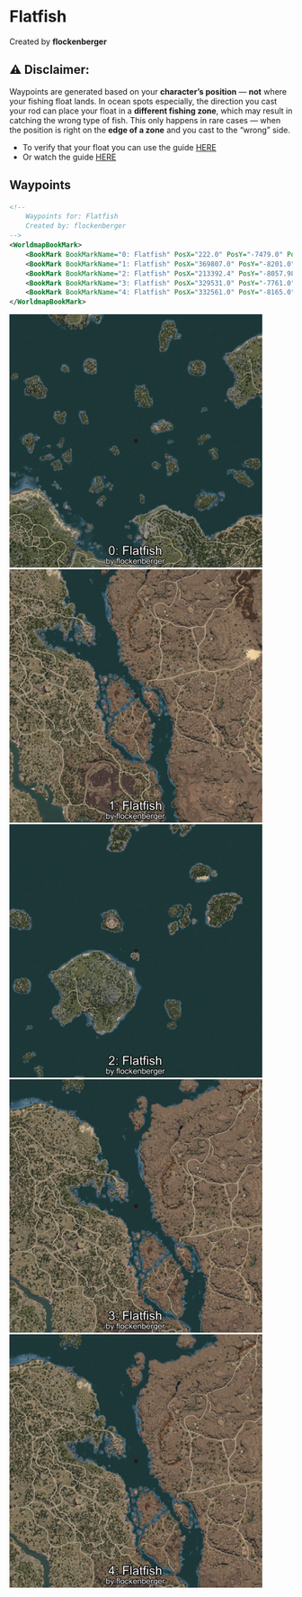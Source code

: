 # Flatfish
Created by **flockenberger**

## ⚠️ Disclaimer:
Waypoints are generated based on your __**character’s position**__ — __not__ where your fishing float lands.
In ocean spots especially, the direction you cast your rod can place your float in a **different fishing zone**, which may result in catching the wrong type of fish.
This only happens in rare cases — when the position is right on the **edge of a zone** and you cast to the “wrong” side.

- To verify that your float you can use the guide [HERE](https://flockenberger.github.io/bdo-fish-position/)
- Or watch the guide [HERE](https://youtu.be/t-VXcRoNojk)

## Waypoints
```xml
<!--
    Waypoints for: Flatfish
    Created by: flockenberger
-->
<WorldmapBookMark>
    <BookMark BookMarkName="0: Flatfish" PosX="222.0" PosY="-7479.0" PosZ="237477.0" />
    <BookMark BookMarkName="1: Flatfish" PosX="369807.0" PosY="-8201.0" PosZ="-24054.0" />
    <BookMark BookMarkName="2: Flatfish" PosX="213392.4" PosY="-8057.989" PosZ="368739.5" />
    <BookMark BookMarkName="3: Flatfish" PosX="329531.0" PosY="-7761.0" PosZ="32537.0" />
    <BookMark BookMarkName="4: Flatfish" PosX="332561.0" PosY="-8165.0" PosZ="34023.0" />
</WorldmapBookMark>
```

<img src="./Flatfish_0_Preview.webp" width="450"/> <img src="./Flatfish_1_Preview.webp" width="450"/> <img src="./Flatfish_2_Preview.webp" width="450"/> <img src="./Flatfish_3_Preview.webp" width="450"/> <img src="./Flatfish_4_Preview.webp" width="450"/> 
